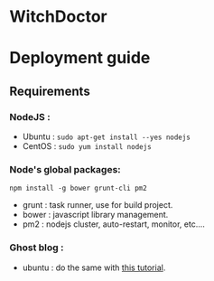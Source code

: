 # WitchDoctor
# Deployment guide

## Requirements

### NodeJS :
- Ubuntu :  `sudo apt-get install --yes nodejs`
- CentOS : `sudo yum install nodejs`

### Node's global packages:
`npm install -g bower grunt-cli pm2`

- grunt : task runner, use for build project.
- bower : javascript library management.
- pm2  : nodejs cluster, auto-restart, monitor, etc....


### Ghost blog :
 - ubuntu : do the same with [this tutorial](https://www.digitalocean.com/community/tutorials/how-to-create-a-blog-with-ghost-and-nginx-on-ubuntu-14-04).
